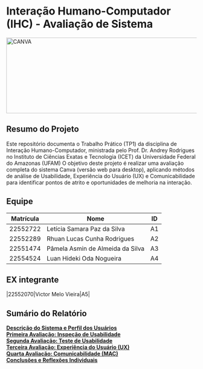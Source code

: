 # Interação Humano-Computador (IHC) - Avaliação de Sistema
<img width="800" height="200" alt="CANVA" src="https://github.com/user-attachments/assets/c4691512-7fcf-4c1b-875a-10c0ff3619d3" />

## Resumo do Projeto
Este repositório documenta o Trabalho Prático (TP1) da disciplina de Interação Humano-Computador, ministrada pelo Prof. Dr. Andrey Rodrigues no Instituto de Ciências Exatas e Tecnologia (ICET) da Universidade Federal do Amazonas (UFAM)
O objetivo deste projeto é realizar uma avaliação completa do sistema Canva (versão web para desktop), aplicando métodos de análise de Usabilidade, Experiência do Usuário (UX) e Comunicabilidade para identificar pontos de atrito e oportunidades de melhoria na interação.

## Equipe
|Matrícula|Nome|ID|
|-|-|-|
|22552722|Letícia Samara Paz da Silva|A1|
|22552289|Rhuan Lucas Cunha Rodrigues|A2|
|22551474|Pâmela Asmin de Almeida da Silva|A3|
|22554524|Luan Hideki Oda Nogueira|A4|

## EX integrante

|22552070|Victor Melo Vieira|A5|

## Sumário do Relatório

[**Descrição do Sistema e Perfil dos Usuários**](TP1-IHC/1-descrição-sistema.md)<br>
[**Primeira Avaliação: Inspeção de Usabilidade**](TP1-IHC/2-Inspeção-Usabilidade.md) <br>
[**Segunda Avaliação: Teste de Usabilidade**](TP1-IHC/3-Teste-Usabilidade.md)<br>
[**Terceira Avaliação: Experiência do Usuário (UX)**](TP1-IHC/4-Avaliação-UX.md)<br>
[**Quarta Avaliação: Comunicabilidade (MAC)**](TP1-IHC/5-Avaliação-Comunicabilidade.md)<br>
[**Conclusões e Reflexões Individuais**](TP1-IHC/6-Conclusões.md)<br>
